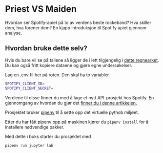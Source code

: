 # Priest VS Maiden

Hvordan ser Spotify-apiet på to av verdens beste rockeband? Hva skiller dem, hva forener dem? En kjapp introduksjon til Spotify apiet gjennom analyse. 

## Hvordan bruke dette selv?
Hvis du bare vil se på tallene så ligger de i lett tilgjengelig i [dette regnearket](https://docs.google.com/spreadsheets/d/1d6-qFUXo4YayycR0QazckK9KpsIVxW8mX7TUPM8Q7Rs/edit?usp=sharing). Du kan også fritt kopiere dataene og gjøre egne undersøkelser. 

Lag en .env fil her på roten. Den skal ha to variabler

```sh
SPOTIPY_CLIENT_ID=
SPOTIPY_CLIENT_SECRET=
```

Verdiene til disse finner du med å lage et nytt API-prosjekt hos Spotify. En gjennomgang av hvordan du gjør det [finner du i denne artikkelen.](https://medium.com/@maxtingle/getting-started-with-spotifys-api-spotipy-197c3dc6353b)

Prosjektet bruker [pipenv](https://pipenv.pypa.io/en/latest/) til å sette opp det virtuelle pythob miljøet.

Etter du har fått pipenv opp på maskinen kjører du ```pipenv install``` for å installere nødvendige pakker.

Med dette i boks starter du prosjektet med 
```sh
pipenv run jupyter lab
```